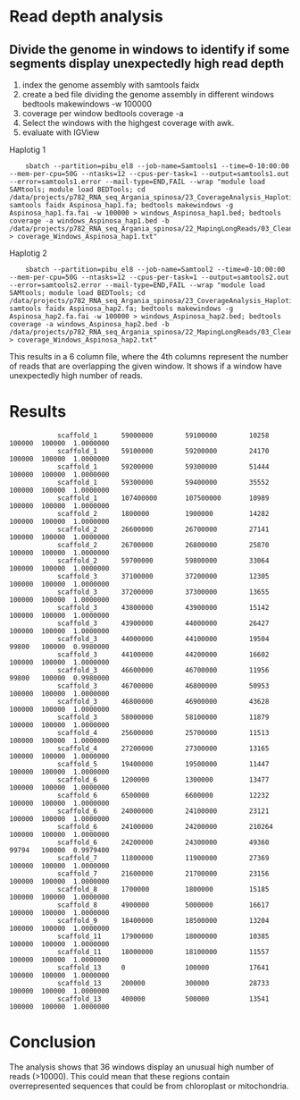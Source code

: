 # Read depth analysis

## Divide the genome in windows to identify if some segments display unexpectedly high read depth

1. index the genome assembly with samtools faidx
2. create a bed file dividing the genome assembly in different windows bedtools makewindows -w 100000
3. coverage per window bedtools coverage -a
4. Select the windows with the highgest coverage with awk.
5.  evaluate with IGView

Haplotig 1

        sbatch --partition=pibu_el8 --job-name=Samtools1 --time=0-10:00:00 --mem-per-cpu=50G --ntasks=12 --cpus-per-task=1 --output=samtools1.out --error=samtools1.error --mail-type=END,FAIL --wrap "module load SAMtools; module load BEDTools; cd /data/projects/p782_RNA_seq_Argania_spinosa/23_CoverageAnalysis_Haplotigs; samtools faidx Aspinosa_hap1.fa; bedtools makewindows -g Aspinosa_hap1.fa.fai -w 100000 > windows_Aspinosa_hap1.bed; bedtools coverage -a windows_Aspinosa_hap1.bed -b /data/projects/p782_RNA_seq_Argania_spinosa/22_MapingLongReads/03_CleanReads_Haplotigs/CombinedClean_Aspinosa_hap1.bam > coverage_Windows_Aspinosa_hap1.txt"

Haplotig 2
  
        sbatch --partition=pibu_el8 --job-name=Samtool2 --time=0-10:00:00 --mem-per-cpu=50G --ntasks=12 --cpus-per-task=1 --output=samtools2.out --error=samtools2.error --mail-type=END,FAIL --wrap "module load SAMtools; module load BEDTools; cd /data/projects/p782_RNA_seq_Argania_spinosa/23_CoverageAnalysis_Haplotigs; samtools faidx Aspinosa_hap2.fa; bedtools makewindows -g Aspinosa_hap2.fa.fai -w 100000 > windows_Aspinosa_hap2.bed; bedtools coverage -a windows_Aspinosa_hap2.bed -b /data/projects/p782_RNA_seq_Argania_spinosa/22_MapingLongReads/03_CleanReads_Haplotigs/CombinedClean_Aspinosa_hap2.bam > coverage_Windows_Aspinosa_hap2.txt"

This results in a 6 column file, where the 4th columns represent the number of reads that are overlapping the given window. It shows if a window have unexpectedly high number of reads.

# Results

                scaffold_1      59000000        59100000        10258   100000  100000  1.0000000
                scaffold_1      59100000        59200000        24170   100000  100000  1.0000000
                scaffold_1      59200000        59300000        51444   100000  100000  1.0000000
                scaffold_1      59300000        59400000        35552   100000  100000  1.0000000
                scaffold_1      107400000       107500000       10989   100000  100000  1.0000000
                scaffold_2      1800000         1900000         14282   100000  100000  1.0000000
                scaffold_2      26600000        26700000        27141   100000  100000  1.0000000
                scaffold_2      26700000        26800000        25870   100000  100000  1.0000000
                scaffold_2      59700000        59800000        33064   100000  100000  1.0000000
                scaffold_3      37100000        37200000        12305   100000  100000  1.0000000
                scaffold_3      37200000        37300000        13655   100000  100000  1.0000000
                scaffold_3      43800000        43900000        15142   100000  100000  1.0000000
                scaffold_3      43900000        44000000        26427   100000  100000  1.0000000
                scaffold_3      44000000        44100000        19504   99800   100000  0.9980000
                scaffold_3      44100000        44200000        16602   100000  100000  1.0000000
                scaffold_3      46600000        46700000        11956   99800   100000  0.9980000
                scaffold_3      46700000        46800000        50953   100000  100000  1.0000000
                scaffold_3      46800000        46900000        43628   100000  100000  1.0000000
                scaffold_3      58000000        58100000        11879   100000  100000  1.0000000
                scaffold_4      25600000        25700000        11513   100000  100000  1.0000000
                scaffold_4      27200000        27300000        13165   100000  100000  1.0000000
                scaffold_5      19400000        19500000        11447   100000  100000  1.0000000
                scaffold_6      1200000         1300000         13477   100000  100000  1.0000000
                scaffold_6      6500000         6600000         12232   100000  100000  1.0000000
                scaffold_6      24000000        24100000        23121   100000  100000  1.0000000
                scaffold_6      24100000        24200000        210264  100000  100000  1.0000000
                scaffold_6      24200000        24300000        49360   99794   100000  0.9979400
                scaffold_7      11800000        11900000        27369   100000  100000  1.0000000
                scaffold_7      21600000        21700000        23156   100000  100000  1.0000000
                scaffold_8      1700000         1800000         15185   100000  100000  1.0000000
                scaffold_8      4900000         5000000         16617   100000  100000  1.0000000
                scaffold_9      18400000        18500000        13204   100000  100000  1.0000000
                scaffold_11     17900000        18000000        10385   100000  100000  1.0000000
                scaffold_11     18000000        18100000        11557   100000  100000  1.0000000
                scaffold_13     0               100000          17641   100000  100000  1.0000000
                scaffold_13     200000          300000          28733   100000  100000  1.0000000
                scaffold_13     400000          500000          13541   100000  100000  1.0000000

# Conclusion

The analysis shows that 36 windows display an unusual high number of reads (>10000). This could mean that these regions contain overrepresented sequences that could be from chloroplast or mitochondria.

